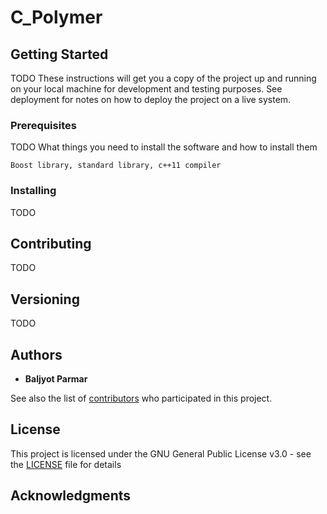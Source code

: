 # C_Polymer


## Getting Started
TODO
These instructions will get you a copy of the project up and running on your local machine for development and testing purposes. See deployment for notes on how to deploy the project on a live system.

### Prerequisites
TODO
What things you need to install the software and how to install them

```
Boost library, standard library, c++11 compiler
```

### Installing
TODO
<!---
A step by step series of examples that tell you how to get a development env running

Say what the step will be

```
Give the example
```

And repeat

```
until finished
```

End with an example of getting some data out of the system or using it for a little demo

## Running the tests

Explain how to run the automated tests for this system

### Break down into end to end tests

Explain what these tests test and why

```
Give an example
```

### And coding style tests

Explain what these tests test and why

```
Give an example
```

## Deployment

Add additional notes about how to deploy this on a live system

## Built With

* [Dropwizard](http://www.dropwizard.io/1.0.2/docs/) - The web framework used
* [Maven](https://maven.apache.org/) - Dependency Management
* [ROME](https://rometools.github.io/rome/) - Used to generate RSS Feeds
--->
## Contributing
TODO
<!---
Please read [CONTRIBUTING.md](https://gist.github.com/PurpleBooth/b24679402957c63ec426) for details on our code of conduct, and the process for submitting pull requests to us.
--->
## Versioning
TODO
<!---
We use [SemVer](http://semver.org/) for versioning. For the versions available, see the [tags on this repository](https://github.com/your/project/tags). 
--->
## Authors

* **Baljyot Parmar**

See also the list of [contributors](https://github.com/joemans3/C_Polymer/contributors) who participated in this project.

## License

This project is licensed under the GNU General Public License v3.0 - see the [LICENSE](LICENSE) file for details

## Acknowledgments

